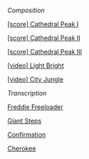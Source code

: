 _Composition_

<a href="https://amahadevan99.github.io/files/website_music/cathedral_peak_I.pdf"> [score] Cathedral Peak I</a>

<a href="https://amahadevan99.github.io/files/website_music/cathedral_peak_II.pdf"> [score] Cathedral Peak II</a>

<a href="https://amahadevan99.github.io/files/website_music/cathedral_peak_III.pdf"> [score] Cathedral Peak III</a>

<a href="https://www.youtube.com/watch?v=EyAY5vU0z98"> [video] Light Bright</a>

<a href="https://www.youtube.com/watch?v=HJV9wWiDl7w"> [video] City Jungle</a>

_Transcription_

<a href="https://amahadevan99.github.io/files/website_music/freddie_freeloader.pdf"> Freddie Freeloader</a>

<a href="https://amahadevan99.github.io/files/website_music/giant_steps.pdf"> Giant Steps</a>

<a href="https://amahadevan99.github.io/files/website_music/confirmation.pdf"> Confirmation</a>

<a href="https://amahadevan99.github.io/files/website_music/cherokee.pdf"> Cherokee</a>
